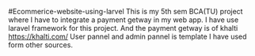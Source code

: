 #Ecommerice-website-using-larvel
This is my 5th sem BCA(TU) project where I have to integrate a payment getway in my web app. I have use laravel framework for this project. And the payment getway is of khalti https://khalti.com/ User pannel and admin pannel is template I have used form other sources.
